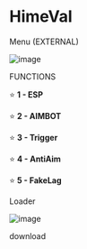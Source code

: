 # HimeVal 

Menu (EXTERNAL)

![image](https://github.com/user-attachments/assets/c1d368e6-5ea5-42a2-953c-b8fa4b350217)

FUNCTIONS

⭐ **1 - ESP**

⭐ **2 - AIMBOT**

⭐ **3 - Trigger**

⭐ **4 - AntiAim**

⭐ **5 - FakeLag**


Loader

![image](https://github.com/user-attachments/assets/4f0223ee-0b19-43d5-9c07-34845827fc4f)


download 
